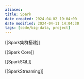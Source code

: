 ```yaml
---
aliases: 
title: Spark
date created: 2024-04-02 19:04:00
date modified: 2024-04-11 14:04:30
tags: [code/big-data, project]
---
```

[[Spark集群搭建]]

[[Spark Core]]

[[SparkSQL]]

[[SparkStreaming]]